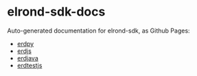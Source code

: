 # elrond-sdk-docs

Auto-generated documentation for elrond-sdk, as Github Pages:

- [erdpy](https://elrondnetwork.github.io/elrond-sdk-docs/erdpy/build/html)
- [erdjs](https://elrondnetwork.github.io/elrond-sdk-docs/erdjs)
- [erdjava](https://elrondnetwork.github.io/elrond-sdk-docs/erdjava)
- [erdtestjs](https://elrondnetwork.github.io/elrond-sdk-docs/erdtestjs)
